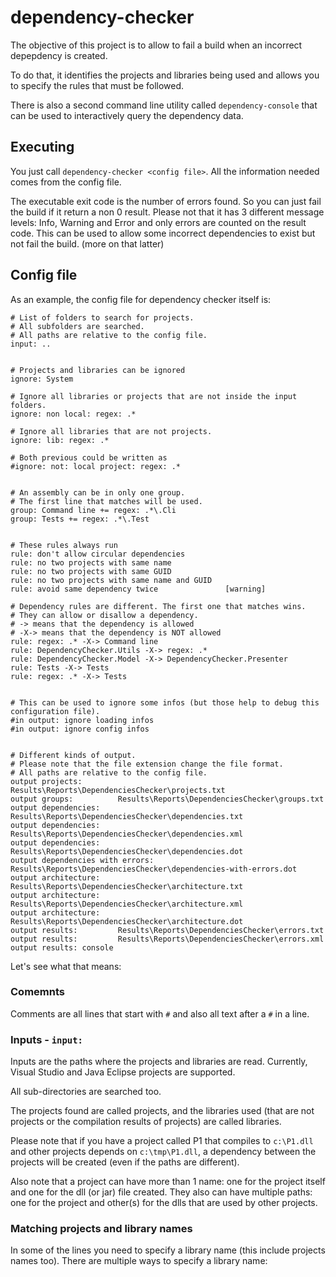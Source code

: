 # dependency-checker

The objective of this project is to allow to fail a build when an incorrect depepdency is created.

To do that, it identifies the projects and libraries being used and allows you to specify the rules that must be followed.

There is also a second command line utility called `dependency-console` that can be used to interactively query the dependency data.


## Executing

You just call `dependency-checker <config file>`. All the information needed comes from the config file. 

The executable exit code is the number of errors found. So you can just fail the build if it return a non 0 result. Please not that it has 3 different message levels: Info, Warning and Error and only errors are counted on the result code. This can be used to allow some incorrect dependencies to exist but not fail the build. (more on that latter)


## Config file

As an example, the config file for dependency checker itself is:

```
# List of folders to search for projects. 
# All subfolders are searched.
# All paths are relative to the config file.
input: ..


# Projects and libraries can be ignored
ignore: System

# Ignore all libraries or projects that are not inside the input folders.
ignore: non local: regex: .*

# Ignore all libraries that are not projects.
ignore: lib: regex: .*

# Both previous could be written as
#ignore: not: local project: regex: .*


# An assembly can be in only one group.
# The first line that matches will be used.
group: Command line += regex: .*\.Cli
group: Tests += regex: .*\.Test


# These rules always run
rule: don't allow circular dependencies
rule: no two projects with same name
rule: no two projects with same GUID
rule: no two projects with same name and GUID
rule: avoid same dependency twice				[warning]

# Dependency rules are different. The first one that matches wins.
# They can allow or disallow a dependency.
# -> means that the dependency is allowed
# -X-> means that the dependency is NOT allowed
rule: regex: .* -X-> Command line
rule: DependencyChecker.Utils -X-> regex: .*
rule: DependencyChecker.Model -X-> DependencyChecker.Presenter
rule: Tests -X-> Tests
rule: regex: .* -X-> Tests


# This can be used to ignore some infos (but those help to debug this configuration file).
#in output: ignore loading infos
#in output: ignore config infos


# Different kinds of output.
# Please note that the file extension change the file format.
# All paths are relative to the config file.
output projects:		Results\Reports\DependenciesChecker\projects.txt
output groups:			Results\Reports\DependenciesChecker\groups.txt
output dependencies:	Results\Reports\DependenciesChecker\dependencies.txt 
output dependencies:	Results\Reports\DependenciesChecker\dependencies.xml
output dependencies:	Results\Reports\DependenciesChecker\dependencies.dot
output dependencies with errors: Results\Reports\DependenciesChecker\dependencies-with-errors.dot
output architecture:	Results\Reports\DependenciesChecker\architecture.txt 
output architecture:	Results\Reports\DependenciesChecker\architecture.xml
output architecture:	Results\Reports\DependenciesChecker\architecture.dot 
output results:			Results\Reports\DependenciesChecker\errors.txt
output results:			Results\Reports\DependenciesChecker\errors.xml
output results: console
```

Let's see what that means:


### Comemnts

Comments are all lines that start with `#` and also all text after a `#` in a line.


### Inputs - `input:`

Inputs are the paths where the projects and libraries are read. Currently, Visual Studio and Java Eclipse projects are supported. 

All sub-directories are searched too.

The projects found are called projects, and the libraries used (that are not projects or the compilation results of projects) are called libraries.

Please note that if you have a project called P1 that compiles to `c:\P1.dll` and other projects depends on `c:\tmp\P1.dll`, a dependency between the projects will be created (even if the paths are different).

Also note that a project can have more than 1 name: one for the project itself and one for the dll (or jar) file created. They also can have multiple paths: one for the project and other(s) for the dlls that are used by other projects.


### Matching projects and library names

In some of the lines you need to specify a library name (this include projects names too). There are multiple ways to specify a library name:



